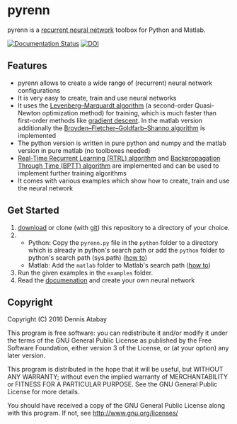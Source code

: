 # pyrenn

pyrenn is a [recurrent neural network](https://en.wikipedia.org/wiki/Recurrent_neural_network) toolbox for Python and Matlab.

[![Documentation Status](https://readthedocs.org/projects/pyrenn/badge/?version=latest)](https://pyrenn.readthedocs.org/en/latest/)  [![DOI](https://zenodo.org/badge/18757/yabata/pyrenn.svg)](https://zenodo.org/badge/latestdoi/18757/yabata/pyrenn)

## Features

  * pyrenn allows to create a wide range of (recurrent) neural network configurations
  * It is very easy to create, train and use neural networks
  * It uses the [Levenberg–Marquardt algorithm](https://en.wikipedia.org/wiki/Levenberg%E2%80%93Marquardt_algorithm) (a second-order Quasi-Newton optimization method) for training, which is much faster than first-order methods like [gradient descent](https://en.wikipedia.org/wiki/Gradient_descent). In the matlab version additionally the [Broyden–Fletcher–Goldfarb–Shanno algorithm](https://en.wikipedia.org/wiki/Broyden%E2%80%93Fletcher%E2%80%93Goldfarb%E2%80%93Shanno_algorithm) is implemented
  * The python version is written in pure python and numpy and the matlab version in pure matlab (no toolboxes needed)
  * [Real-Time Recurrent Learning (RTRL) algorithm](http://www.mitpressjournals.org/doi/abs/10.1162/neco.1989.1.2.270#.VpDullJ1F3Q) and [Backpropagation Through Time (BPTT) algorithm](https://en.wikipedia.org/wiki/Backpropagation_through_time) are implemented and can be used to implement further training algorithms 
  * It comes with various examples which show how to create, train and use the neural network


## Get Started

1. [download](https://github.com/yabata/pyrenn/archive/master.zip) or clone (with [git](http://git-scm.com/)) this repository to a directory of your choice.
2.	
	* Python: Copy the `pyrenn.py` file in the `python` folder to a directory which is already in python's search path or add the `python` folder to python's search path (sys.path) ([how to](http://stackoverflow.com/questions/17806673/where-shall-i-put-my-self-written-python-packages/17811151#17811151))
	* Matlab: Add the `matlab` folder to Matlab's search path ([how to](http://www.mathworks.com/help/matlab/matlab_env/add-remove-or-reorder-folders-on-the-search-path.html))
3. Run the given examples in the `examples` folder.
4. Read the [documenation](http://pyrenn.readthedocs.org) and create your own neural network


## Copyright

Copyright (C) 2016  Dennis Atabay

This program is free software: you can redistribute it and/or modify
it under the terms of the GNU General Public License as published by
the Free Software Foundation, either version 3 of the License, or
(at your option) any later version.

This program is distributed in the hope that it will be useful,
but WITHOUT ANY WARRANTY; without even the implied warranty of
MERCHANTABILITY or FITNESS FOR A PARTICULAR PURPOSE.  See the
GNU General Public License for more details.

You should have received a copy of the GNU General Public License
along with this program.  If not, see <http://www.gnu.org/licenses/>
